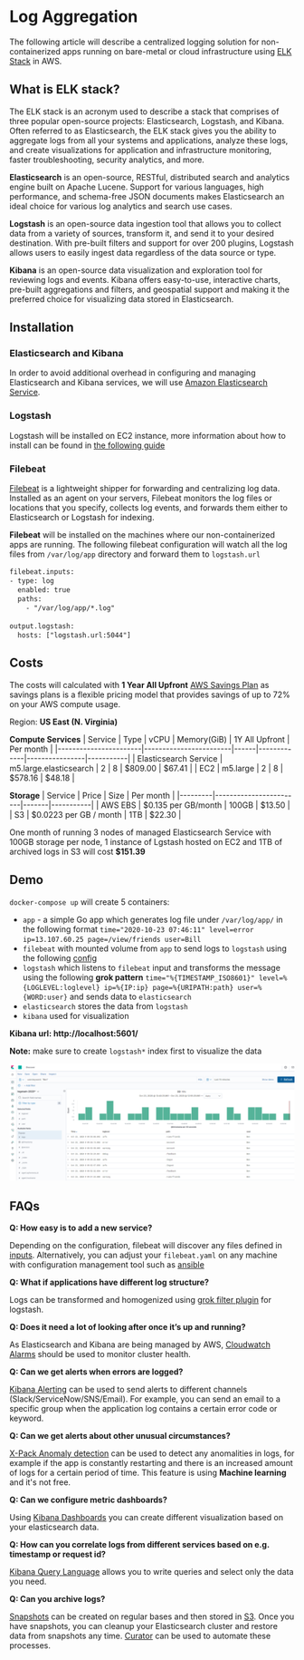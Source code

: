 # Log Aggregation
The following article will describe a centralized logging solution for non-containerized apps running on bare-metal or cloud infrastructure using [ELK Stack](https://www.elastic.co/what-is/elk-stack) in AWS.

## What is ELK stack?

The ELK stack is an acronym used to describe a stack that comprises of three popular open-source projects: Elasticsearch, Logstash, and Kibana. Often referred to as Elasticsearch, the ELK stack gives you the ability to aggregate logs from all your systems and applications, analyze these logs, and create visualizations for application and infrastructure monitoring, faster troubleshooting, security analytics, and more.

**Elasticsearch** is an open-source, RESTful, distributed search and analytics engine built on Apache Lucene. Support for various languages, high performance, and schema-free JSON documents makes Elasticsearch an ideal choice for various log analytics and search use cases. 

**Logstash** is an open-source data ingestion tool that allows you to collect data from a variety of sources, transform it, and send it to your desired destination. With pre-built filters and support for over 200 plugins, Logstash allows users to easily ingest data regardless of the data source or type.

**Kibana** is an open-source data visualization and exploration tool for reviewing logs and events. Kibana offers easy-to-use, interactive charts, pre-built aggregations and filters, and geospatial support and making it the preferred choice for visualizing data stored in Elasticsearch.

## Installation
### Elasticsearch and Kibana
In order to avoid additional overhead in configuring and managing Elasticsearch and Kibana services, we will use [Amazon Elasticsearch Service](https://aws.amazon.com/elasticsearch-service/features/?nc=sn&loc=2).
### Logstash
Logstash will be installed on EC2 instance, more information about how to install can be found in [the following guide](https://aws.amazon.com/elasticsearch-service/resources/articles/logstash-tutorial/)
### Filebeat 
[Filebeat](https://www.elastic.co/guide/en/beats/filebeat/current/filebeat-overview.html) is a lightweight shipper for forwarding and centralizing log data. Installed as an agent on your servers, Filebeat monitors the log files or locations that you specify, collects log events, and forwards them either to Elasticsearch or Logstash for indexing.

**Filebeat** will be installed on the machines where our non-containerized apps are running. The following filebeat configuration will watch all the log files from `/var/log/app` directory and forward them to `logstash.url`
```
filebeat.inputs:
- type: log
  enabled: true
  paths:
    - "/var/log/app/*.log"

output.logstash:
  hosts: ["logstash.url:5044"]
```


## Costs
The costs will calculated with **1 Year All Upfront** [AWS Savings Plan](https://aws.amazon.com/savingsplans/) as savings plans is a flexible pricing model that provides savings of up to 72% on your AWS compute usage.

Region: **US East (N. Virginia)**

**Compute Services**
| Service               | Type                   | vCPU | Memory(GiB) | 1Y All Upfront | Per month |
|-----------------------|------------------------|------|-------------|----------------|-----------|
| Elasticsearch Service | m5.large.elasticsearch | 2    | 8           | $809.00        | $67.41    |
| EC2                   | m5.large               | 2    | 8           | $578.16        | $48.18    |

**Storage**
| Service | Price                  | Size  | Per month |
|---------|------------------------|-------|-----------|
| AWS EBS | $0.135 per GB/month    | 100GB | $13.50    |
| S3      | $0.0223 per GB / month | 1TB   | $22.30    |

One month of running 3 nodes of managed Elasticsearch Service with 100GB storage per node, 1 instance of Lgstash hosted on EC2 and 1TB of archived logs in S3 will cost **$151.39**

## Demo
`docker-compose up` will create 5 containers:
* `app` - a simple Go app which generates log file under `/var/log/app/` in the following format `time="2020-10-23 07:46:11" level=error ip=13.107.60.25 page=/view/friends user=Bill`
* `filebeat` with mounted volume from `app` to send logs to `logstash` using the following [config](https://github.com/edbighead/log-aggregation-example/blob/main/filebeat.yml)
* `logstash` which listens to `filebeat` input and transforms the message using the following **grok pattern** `time="%{TIMESTAMP_ISO8601}" level=%{LOGLEVEL:loglevel} ip=%{IP:ip} page=%{URIPATH:path} user=%{WORD:user}` and sends data to `elasticsearch`
* `elasticsearch` stores the data from `logstash`
* `kibana` used for visualization

**Kibana url: http://localhost:5601/** 

**Note:** make sure to create `logstash*` index first to visualize the data

![kibana](img/kibana.png)

## FAQs
**Q: How easy is to add a new service?**

Depending on the configuration, filebeat will discover any files defined in [inputs](https://www.elastic.co/guide/en/beats/filebeat/current/configuration-filebeat-options.html). Alternatively, you can adjust your `filebeat.yaml` on any machine with configuration management tool such as [ansible](https://www.ansible.com/use-cases/configuration-management)

**Q: What if applications have different log structure?**

Logs can be transformed and homogenized using [grok filter plugin](https://www.elastic.co/guide/en/logstash/current/plugins-filters-grok.html) for logstash.

**Q: Does it need a lot of looking after once it’s up and running?**

As Elasticsearch and Kibana are being managed by AWS, [Cloudwatch Alarms](https://docs.aws.amazon.com/AmazonCloudWatch/latest/monitoring/AlarmThatSendsEmail.html) should be used to monitor cluster health. 

**Q: Can we get alerts when errors are logged?**

[Kibana Alerting](https://www.elastic.co/guide/en/kibana/7.x/alerting-getting-started.html) can be used to send alerts to different channels (Slack/ServiceNow/SNS/Email). For example, you can send an email to a specific group when the application log contains a certain error code or keyword.

**Q: Can we get alerts about other unusual circumstances?**

[X-Pack Anomaly detection](https://www.elastic.co/guide/en/kibana/current/xpack-ml-anomalies.html) can be used to detect any anomalities in logs, for example if the app is constantly restarting and there is an increased amount of logs for a certain period of time. This feature is using **Machine learning** and it's not free. 

**Q: Can we configure metric dashboards?**

Using [Kibana Dashboards](https://www.elastic.co/guide/en/kibana/current/tutorial-dashboard.html) you can create different visualization based on your elasticsearch data.

**Q: How can you correlate logs from different services based on e.g. timestamp or request id?**

[Kibana Query Language](https://www.elastic.co/guide/en/kibana/7.6/kuery-query.html) allows you to write queries and select only the data you need. 

**Q: Can you archive logs?**

[Snapshots](https://www.elastic.co/guide/en/elasticsearch/reference/current/snapshot-restore.html) can be created on regular bases and then stored in [S3](https://aws.amazon.com/s3/features/?nc=sn&loc=2). Once you have snapshots, you can cleanup your Elasticsearch cluster and restore data from snapshots any time. [Curator](https://www.elastic.co/guide/en/elasticsearch/client/curator/5.8/about.html) can be used to automate these processes.